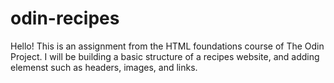 # odin-recipes

<p>Hello! This is an assignment from the HTML foundations course of The Odin Project. I will be building a basic structure of a recipes website, and adding elemenst such as headers, images, and links. </p>